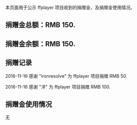 本页面用于公示 ffplayer 项目收到的捐赠金，及捐赠金使用情况。


## 捐赠金总额：RMB 150.
## 捐赠金余额：RMB 150.


## 捐赠记录
2016-11-16  感谢 "ironresolve" 为 ffplayer 项目捐赠 RMB 50.

2016-11-16  感谢 "洋" 为 ffplayer 项目捐赠 RMB 100.


## 捐赠金使用情况
无

